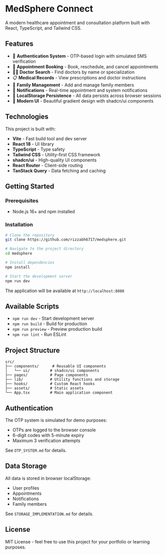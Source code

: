 # MedSphere Connect

A modern healthcare appointment and consultation platform built with React, TypeScript, and Tailwind CSS.

## Features

- 🔐 **Authentication System** - OTP-based login with simulated SMS verification
- 📅 **Appointment Booking** - Book, reschedule, and cancel appointments
- 👨‍⚕️ **Doctor Search** - Find doctors by name or specialization
- 📋 **Medical Records** - View prescriptions and doctor instructions
- 👥 **Family Management** - Add and manage family members
- 🔔 **Notifications** - Real-time appointment and system notifications
- 💾 **LocalStorage Persistence** - All data persists across browser sessions
- 🎨 **Modern UI** - Beautiful gradient design with shadcn/ui components

## Technologies

This project is built with:

- **Vite** - Fast build tool and dev server
- **React 18** - UI library
- **TypeScript** - Type safety
- **Tailwind CSS** - Utility-first CSS framework
- **shadcn/ui** - High-quality UI components
- **React Router** - Client-side routing
- **TanStack Query** - Data fetching and caching

## Getting Started

### Prerequisites

- Node.js 16+ and npm installed

### Installation

```bash
# Clone the repository
git clone https://github.com/rizzabh6717/medsphere.git

# Navigate to the project directory
cd medsphere

# Install dependencies
npm install

# Start the development server
npm run dev
```

The application will be available at `http://localhost:8080`

## Available Scripts

- `npm run dev` - Start development server
- `npm run build` - Build for production
- `npm run preview` - Preview production build
- `npm run lint` - Run ESLint

## Project Structure

```
src/
├── components/      # Reusable UI components
│   └── ui/         # shadcn/ui components
├── pages/          # Page components
├── lib/            # Utility functions and storage
├── hooks/          # Custom React hooks
├── assets/         # Static assets
└── App.tsx         # Main application component
```

## Authentication

The OTP system is simulated for demo purposes:
- OTPs are logged to the browser console
- 6-digit codes with 5-minute expiry
- Maximum 3 verification attempts

See `OTP_SYSTEM.md` for details.

## Data Storage

All data is stored in browser localStorage:
- User profiles
- Appointments
- Notifications
- Family members

See `STORAGE_IMPLEMENTATION.md` for details.

## License

MIT License - feel free to use this project for your portfolio or learning purposes.
